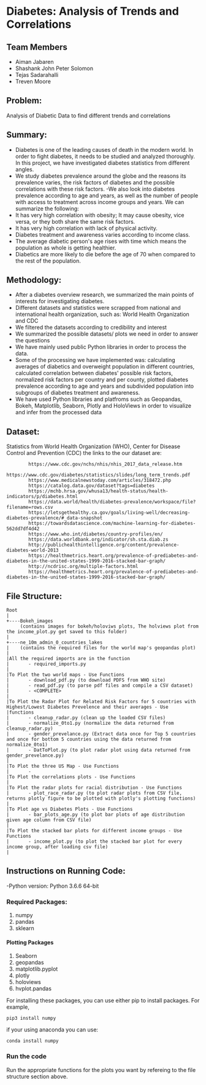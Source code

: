 # Diabetes: Analysis of Trends and Correlations

## Team Members
- Aiman Jabaren 
- Shashank John Peter Solomon
- Tejas Sadarahalli
- Treven Moore

## Problem:
Analysis of Diabetic Data to find different trends and correlations

## Summary:
- Diabetes is one of the leading causes of death in the modern world. In order to fight diabetes, it needs to be studied and analyzed thoroughly. In this project, we have investigated diabetes statistics from different angles.
- We study diabetes prevalence around the globe and the reasons its prevalence varies, the risk factors of diabetes and the possible correlations with these risk factors.
-We also look into diabetes prevalence according to age and years, as well as the number of people with access to treatment across income groups and years.
We can summarize the following:
- It has very high correlation with obesity; It may cause obesity, vice versa, or they both share the same risk factors.
- It has very high correlation with lack of physical activity.
- Diabetes treatment and awareness varies according to income class.
- The average diabetic person's age rises with time which means the population as whole is getting healthier.
- Diabetics are more likely to die before the age of 70 when compared to the rest of the population.

## Methodology:
- After a diabetes overview research, we summarized the main points of interests for investigating diabetes.
- Different datasets and statistics were scrapped from national and international health organization, such as: World Health   Organization and CDC
- We filtered the datasets according to credibility and interest
- We summarized the possible datasets/ plots we need in order to answer the questions
- We have mainly used public Python libraries in order to process the data. 
- Some of the processing we have implemented was: calculating averages of diabetics and overweight population in different countries, calculated correlation between diabetes' possible risk factors, normalized risk factors per country and per county, plotted diabetes prevalence according to age and years and subdivided population into subgroups of diabetes treatment and awareness.
- We have used Python libraries and platfroms such as Geopandas, Bokeh, Matplotlib, Seaborn, Plotly and HoloViews in order to visualize and infer from the processed data

## Dataset:
Statistics from World Health Organization (WHO), Center for Disease Control and Prevention (CDC) the links to the our dataset are:
```
        https://www.cdc.gov/nchs/nhis/nhis_2017_data_release.htm
        https://www.cdc.gov/diabetes/statistics/slides/long_term_trends.pdf
        https://www.medicalnewstoday.com/articles/318472.php
        https://catalog.data.gov/dataset?tags=diabetes
        https://mchb.hrsa.gov/whusa13/health-status/health-indicators/p/diabetes.html
        https://data.world/health/diabetes-prevalence/workspace/file?filename=rows.csv
        https://letsgethealthy.ca.gov/goals/living-well/decreasing-diabetes-prevalence/#_data-snapshot
        https://towardsdatascience.com/machine-learning-for-diabetes-562dd7df4d42
        https://www.who.int/diabetes/country-profiles/en/
        https://data.worldbank.org/indicator/sh.sta.diab.zs
        http://publichealthintelligence.org/content/prevalence-diabetes-world-2013
        https://healthmetrics.heart.org/prevalence-of-prediabetes-and-diabetes-in-the-united-states-1999-2016-stacked-bar-graph/
        http://ncdrisc.org/multiple-factors.html
        https://healthmetrics.heart.org/prevalence-of-prediabetes-and-diabetes-in-the-united-states-1999-2016-stacked-bar-graph/
```
## File Structure:

```
Root
|
+----Bokeh_images
     (contains images for bokeh/holoviws plots, The holviews plot from the income_plot.py get saved to this folder)
|
+----ne_10m_admin_0_countries_lakes
|    (contains the required files for the world map's geopandas plot)
|
|All the required imports are in the function 
|       - required_imports.py
|
|To Plot the two world maps - Use Functions 
|       - download_pdf.py (to download PDFS from WHO site)
|       - read_pdf.py (to parse pdf files and compile a CSV dataset)
|       - <COMPLETE>
|
|To Plot the Radar Plot for Related Risk Factors for 5 countries with Highest/Lowest Diabetes Prevelence and their averages - Use 
|functions
|       - cleanup_radar.py (clean up the loaded CSV files)
|       - normalize_0to1.py (normalize the data returned from cleanup_radar.py)
|       - gender_prevelance.py (Extract data once for Top 5 countries and once for bottom 5 countries using the data returned from normalize_0to1)
|       - DatToPlot.py (to plot radar plot using data returned from gender_prevelance.py)
|
|To Plot the three US Map - Use Functions 
|       -      
|To Plot the correlations plots - Use Functions
|
|To Plot the radar plots for racial distribution - Use Functions
|       - plot_race_radar.py (to plot radar plots from CSV file, returns plotly figure to be plotted with plotly's plotting functions)
|
|To Plot age vs Diabetes Plots - Use Functions
|       - bar_plots_age.py (to plot bar plots of age distribution given age column from CSV file)
|
|To Plot the stacked bar plots for different income groups - Use Functions
|       - income_plot.py (to plot the stacked bar plot for every income group, after loading csv file)
|
```

## Instructions on Running Code:

-Python version: Python 3.6.6 64-bit

### Required Packages:

1. numpy
2. pandas
3. sklearn 

#### Plotting Packages

1. Seaborn
2. geopandas
3. matplotlib.pyplot
4. plotly 
5. holoviews
6. hvplot.pandas

For installing these packages, you can use either pip to install packages. For example,

```
pip3 install numpy
```

if your using anaconda you can use:

```
conda install numpy
```

### Run the code 

Run the appropriate functions for the plots you want by refereing to the file structure section above.
